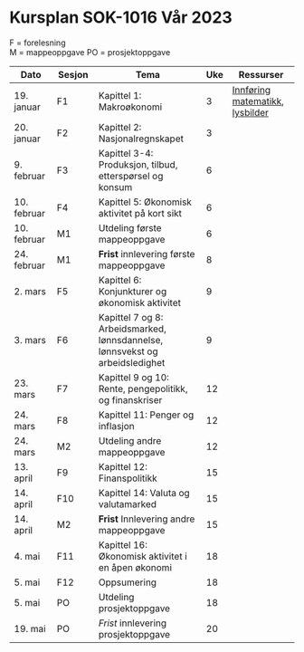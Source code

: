 #  Kursplan SOK-1016 Vår 2023

F = forelesning             
M = mappeoppgave
PO = prosjektoppgave


|Dato <img width=100/>| Sesjon <img width=80/>   | Tema                                                              | Uke  | Ressurser <img width=200/>  |
|--------|----------------|----------------------------------------------------------------------|-----------|--------------------------------------|
|19. januar   |F1| Kapittel 1: Makroøkonomi   | 3 | [Innføring matematikk](/ressurser/hefte.pdf), [lysbilder](/ressurser/F1_SOK1016_V23.pdf)| 
|20. januar   |F2| Kapittel 2: Nasjonalregnskapet  | 3 ||
|9. februar   |F3| Kapittel 3-4: Produksjon, tilbud, etterspørsel og konsum | 6 |   |
|10. februar  |F4| Kapittel 5: Økonomisk aktivitet på kort sikt | 6 ||
|10. februar  |M1| Utdeling første mappeoppgave | 6 ||
|24. februar  |M1| **Frist** innlevering første mappeoppgave | 8 ||
|2. mars      |F5| Kapittel 6: Konjunkturer og økonomisk aktivitet| 9 ||
|3. mars      |F6| Kapittel 7 og 8: Arbeidsmarked, lønnsdannelse, lønnsvekst og arbeidsledighet | 9 ||
|23. mars     |F7| Kapittel 9 og 10: Rente, pengepolitikk, og finanskriser | 12 ||
|24. mars     |F8|Kapittel 11: Penger og inflasjon |12 ||
|24. mars  |M2| Utdeling andre mappeoppgave | 12 ||
|13. april    |F9| Kapittel 12: Finanspolitikk | 15||
|14. april    |F10| Kapittel 14: Valuta og valutamarked | 15 || 
|14. april  |M2| **Frist** Innlevering andre mappeoppgave | 15 ||
|4. mai       |F11|Kapittel 16: Økonomisk aktivitet i en åpen økonomi  | 18 ||
|5. mai       |F12|Oppsumering |18 ||
|5. mai  |PO| Utdeling prosjektoppgave | 18 ||
|19. mai  |PO| *Frist* innlevering prosjektoppgave | 20 ||

